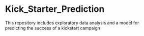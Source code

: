 # Kick_Starter_Prediction
This repository includes exploratory data analysis and a model for predicting the success of a kickstart campaign
